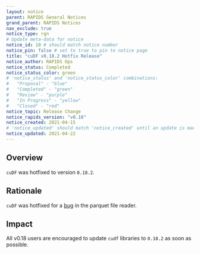 ```yaml
---
layout: notice
parent: RAPIDS General Notices
grand_parent: RAPIDS Notices
nav_exclude: true
notice_type: rgn
# Update meta-data for notice
notice_id: 10 # should match notice number
notice_pin: false # set to true to pin to notice page
title: "cuDF v0.18.2 Hotfix Release"
notice_author: RAPIDS Ops
notice_status: Completed
notice_status_color: green
# 'notice_status' and 'notice_status_color' combinations:
#   "Proposal" - "blue"
#   "Completed" - "green"
#   "Review" - "purple"
#   "In Progress" - "yellow"
#   "Closed" - "red"
notice_topic: Release Change
notice_rapids_version: "v0.18"
notice_created: 2021-04-15
# 'notice_updated' should match 'notice_created' until an update is made
notice_updated: 2021-04-22
---
```


## Overview

`cuDF` was hotfixed to version `0.18.2`.

## Rationale

`cuDF` was hotfixed for a [bug](https://github.com/rapidsai/cudf/issues/7114) in the parquet file reader.

## Impact

All v0.18 users are encouraged to update `cudf` libraries to `0.18.2` as soon as possible.
